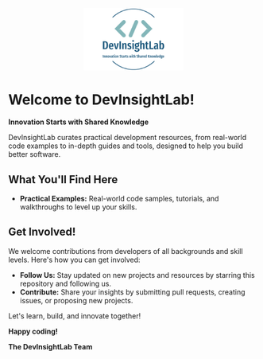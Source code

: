 <div align="center">
  <img src="./logo.png" alt="DevInsightLab Logo" width="200">
</div>

# Welcome to DevInsightLab!

**Innovation Starts with Shared Knowledge**

DevInsightLab curates practical development resources, from real-world code examples to in-depth guides and tools, designed to help you build better software. 

## What You'll Find Here

- **Practical Examples:** Real-world code samples, tutorials, and walkthroughs to level up your skills.

## Get Involved!

We welcome contributions from developers of all backgrounds and skill levels. Here's how you can get involved:

- **Follow Us:**  Stay updated on new projects and resources by starring this repository and following us.
- **Contribute:**  Share your insights by submitting pull requests, creating issues, or proposing new projects.

Let's learn, build, and innovate together! 

**Happy coding!**

**The DevInsightLab Team**
